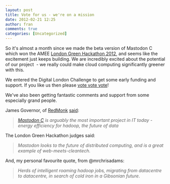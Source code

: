 ```yaml
---
layout: post
title: Vote for us - we're on a mission
date: 2012-02-21 12:25
author: fran
comments: true
categories: [Uncategorized]
---
```

So it's almost a month since we made the beta version of Mastodon C which won the AMEE <a href="http://london.greenhackathon.com/hacks/mastodon/">London Green Hackathon 2012</a>, and seems like the excitement just keeps building. We are incredibly excited about the potential of our project  - we really could make cloud computing significantly greener with this.
<!--more-->

We entered the Digital London Challenge to get some early funding and support. If you like us then please <a href="https://startupchallenge.wazoku.com/entry/d81452bc45598af34bc88c5f38b29456">vote </a><a href="https://startupchallenge.wazoku.com/entry/d81452bc45598af34bc88c5f38b29456">vote </a><a href="https://startupchallenge.wazoku.com/entry/d81452bc45598af34bc88c5f38b29456">vote</a>!

We've also been getting fantastic comments and support from some especially grand people.

James Governor, of <a href="http://redmonk.com/">RedMonk</a> <a href="https://twitter.com/#!/monkchips/status/170528336383193088">said</a>:
<blockquote><em><a href="http://www.mastodonc.com/">Mastodon C</a> is arguably the most important project in IT today - energy efficiency for hadoop, the future of data</em></blockquote>
The London Green Hackathon judges said:
<blockquote><em>Mastodon looks to the future of distributed computing, and is a great example of web-meets-cleantech.</em></blockquote>
And, my personal favourite quote, from @mrchrisadams:
<blockquote><em>Herds of intelligent roaming hadoop jobs, migrating from datacentre to datacentre, in search of cold iron in a Gibsonian future</em>.</blockquote>
